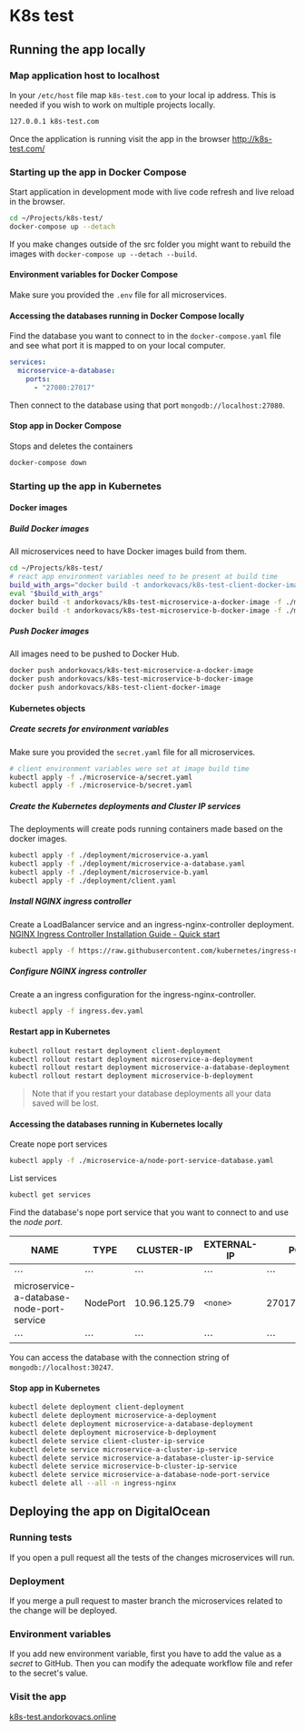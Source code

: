 # K8s test

## Running the app locally

### Map application host to localhost

In your `/etc/host` file map `k8s-test.com` to your local ip address. This is needed if you wish to work on multiple projects locally.

```bash
127.0.0.1 k8s-test.com
```

Once the application is running visit the app in the browser <http://k8s-test.com/>

### Starting up the app in Docker Compose

Start application in development mode with live code refresh and live reload in the browser.

```bash
cd ~/Projects/k8s-test/
docker-compose up --detach
```

If you make changes outside of the src folder you might want to rebuild the images with `docker-compose up --detach --build`.

#### Environment variables for Docker Compose

Make sure you provided the `.env` file for all microservices.

#### Accessing the databases running in Docker Compose locally

Find the database you want to connect to in the `docker-compose.yaml` file and see what port it is mapped to on your local computer.

```yaml
services:
  microservice-a-database:
    ports:
      - "27080:27017"
```

Then connect to the database using that port `mongodb://localhost:27080`.

#### Stop app in Docker Compose

Stops and deletes the containers

```bash
docker-compose down
```

### Starting up the app in Kubernetes

#### Docker images

##### Build Docker images

All microservices need to have Docker images build from them.

```bash
cd ~/Projects/k8s-test/
# react app environment variables need to be present at build time
build_with_args="docker build -t andorkovacs/k8s-test-client-docker-image -f ./client/Dockerfile $(cat ./client/.env | while read -r line; do out+="--build-arg \"$line\" "; done; echo $out;out="")./client/"
eval "$build_with_args"
docker build -t andorkovacs/k8s-test-microservice-a-docker-image -f ./microservice-a/Dockerfile ./microservice-a/
docker build -t andorkovacs/k8s-test-microservice-b-docker-image -f ./microservice-b/Dockerfile ./microservice-b/
```

##### Push Docker images

All images need to be pushed to Docker Hub.

```bash
docker push andorkovacs/k8s-test-microservice-a-docker-image
docker push andorkovacs/k8s-test-microservice-b-docker-image
docker push andorkovacs/k8s-test-client-docker-image
```

#### Kubernetes objects

##### Create secrets for environment variables

Make sure you provided the `secret.yaml` file for all microservices.

```bash
# client environment variables were set at image build time
kubectl apply -f ./microservice-a/secret.yaml
kubectl apply -f ./microservice-b/secret.yaml
```

##### Create the Kubernetes deployments and Cluster IP services

The deployments will create pods running containers made based on the docker images.

```bash
kubectl apply -f ./deployment/microservice-a.yaml
kubectl apply -f ./deployment/microservice-a-database.yaml
kubectl apply -f ./deployment/microservice-b.yaml
kubectl apply -f ./deployment/client.yaml
```

##### Install NGINX ingress controller

Create a LoadBalancer service and an ingress-nginx-controller deployment. [NGINX Ingress Controller Installation Guide - Quick start](https://kubernetes.github.io/ingress-nginx/deploy/#quick-start)

```bash
kubectl apply -f https://raw.githubusercontent.com/kubernetes/ingress-nginx/controller-v1.5.1/deploy/static/provider/cloud/deploy.yaml
```

##### Configure NGINX ingress controller

Create a an ingress configuration for the ingress-nginx-controller.

```bash
kubectl apply -f ingress.dev.yaml
```

#### Restart app in Kubernetes

```bash
kubectl rollout restart deployment client-deployment
kubectl rollout restart deployment microservice-a-deployment
kubectl rollout restart deployment microservice-a-database-deployment
kubectl rollout restart deployment microservice-b-deployment
```

> Note that if you restart your database deployments all your data saved will be lost.

#### Accessing the databases running in Kubernetes locally

Create nope port services

```bash
kubectl apply -f ./microservice-a/node-port-service-database.yaml
```

List services

```bash
kubectl get services
```

Find the database's nope port service that you want to connect to and use the _node port_.

| NAME                                      | TYPE     | CLUSTER-IP   | EXTERNAL-IP | PORT(S)             | AGE |
| ----------------------------------------- | -------- | ------------ | ----------- | ------------------- | --- |
| ⋯                                         | ⋯        | ⋯            | ⋯           | ⋯                   | ⋯   |
| microservice-a-database-node-port-service | NodePort | 10.96.125.79 | `<none>`    | 27017:**30247**/TCP | 48m |
| ⋯                                         | ⋯        | ⋯            | ⋯           | ⋯                   | ⋯   |

You can access the database with the connection string of `mongodb://localhost:30247`.

#### Stop app in Kubernetes

```bash
kubectl delete deployment client-deployment
kubectl delete deployment microservice-a-deployment
kubectl delete deployment microservice-a-database-deployment
kubectl delete deployment microservice-b-deployment
kubectl delete service client-cluster-ip-service
kubectl delete service microservice-a-cluster-ip-service
kubectl delete service microservice-a-database-cluster-ip-service
kubectl delete service microservice-b-cluster-ip-service
kubectl delete service microservice-a-database-node-port-service
kubectl delete all --all -n ingress-nginx
```

## Deploying the app on DigitalOcean

### Running tests

If you open a pull request all the tests of the changes microservices will run.

### Deployment

If you merge a pull request to master branch the microservices related to the change will be deployed.

### Environment variables

If you add new environment variable, first you have to add the value as a _secret_ to GitHub. Then you can modify the adequate workflow file and refer to the secret's value.

### Visit the app

[k8s-test.andorkovacs.online](http://k8s-test.andorkovacs.online/)
